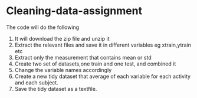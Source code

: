 # Cleaning-data-assignment

The code will do the following
1) It will download the zip file and unzip it
2) Extract the relevant files and save it in different variables eg xtrain,ytrain etc
3) Extract only the measurement that contains mean or std
4) Create two set of datasets,one train and one test, and combined it
5) Change the variable names accordingly
6) Create a new tidy dataset that average of each variable for each activity and each subject.
7) Save the tidy dataset as a textfile.
